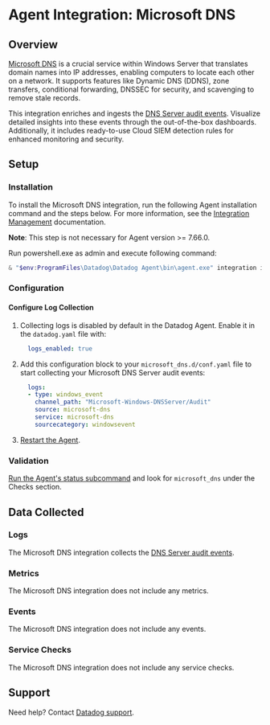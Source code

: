 # Agent Integration: Microsoft DNS

## Overview

[Microsoft DNS][4] is a crucial service within Windows Server that translates domain names into IP addresses, enabling computers to locate each other on a network. It supports features like Dynamic DNS (DDNS), zone transfers, conditional forwarding, DNSSEC for security, and scavenging to remove stale records.

This integration enriches and ingests the [DNS Server audit events][5]. Visualize detailed insights into these events through the out-of-the-box dashboards. Additionally, it includes ready-to-use Cloud SIEM detection rules for enhanced monitoring and security.

## Setup

### Installation

To install the Microsoft DNS integration, run the following Agent installation command and the steps below. For more information, see the [Integration Management][6] documentation.

**Note**: This step is not necessary for Agent version >= 7.66.0.

Run powershell.exe as admin and execute following command:
  ```powershell
  & "$env:ProgramFiles\Datadog\Datadog Agent\bin\agent.exe" integration install datadog-microsoft_dns==1.0.0
  ```

### Configuration

#### Configure Log Collection

1. Collecting logs is disabled by default in the Datadog Agent. Enable it in the `datadog.yaml` file with:

    ```yaml
      logs_enabled: true
    ```

2. Add this configuration block to your `microsoft_dns.d/conf.yaml` file to start collecting your Microsoft DNS Server audit events:

    ```yaml
      logs:
      - type: windows_event
        channel_path: "Microsoft-Windows-DNSServer/Audit"
        source: microsoft-dns
        service: microsoft-dns
        sourcecategory: windowsevent
    ```

3. [Restart the Agent][3].

### Validation

[Run the Agent's status subcommand][7] and look for `microsoft_dns` under the Checks section.

## Data Collected

### Logs

The Microsoft DNS integration collects the [DNS Server audit events][5].

### Metrics

The Microsoft DNS integration does not include any metrics.

### Events

The Microsoft DNS integration does not include any events.

### Service Checks

The Microsoft DNS integration does not include any service checks.

## Support

Need help? Contact [Datadog support][1].

[1]: https://docs.datadoghq.com/help/
[2]: https://app.datadoghq.com/account/settings/agent/latest
[3]: https://docs.datadoghq.com/agent/configuration/agent-commands/#restart-the-agent
[4]: https://learn.microsoft.com/en-us/windows-server/networking/dns/dns-overview
[5]: https://learn.microsoft.com/en-us/previous-versions/windows/it-pro/windows-server-2012-r2-and-2012/dn800669(v=ws.11)#audit-events
[6]: https://docs.datadoghq.com/agent/guide/integration-management/?tab=windowspowershell#install
[7]: https://docs.datadoghq.com/agent/guide/agent-commands/#agent-status-and-information